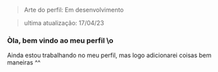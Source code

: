 > Arte do perfil: Em desenvolvimento

> ultima atualização: 17/04/23

### Òla, bem vindo ao meu perfil \o

Ainda estou trabalhando no meu perfil, mas logo adicionarei coisas bem maneiras ^^
